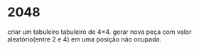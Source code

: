# 2048
  criar um tabuleiro tabuleiro de 4×4.
  gerar nova peça com valor aleatório(entre 2 e 4) em uma posição não ocupada.
  
  

